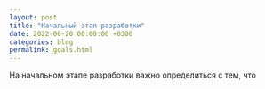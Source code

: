 ```yaml
---
layout: post
title: "Начальный этап разработки"
date: 2022-06-20 00:00:00 +0300
categories: blog
permalink: goals.html
---
```


На начальном этапе разработки важно определиться с тем, что
